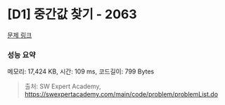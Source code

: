 # [D1] 중간값 찾기 - 2063 

[문제 링크](https://swexpertacademy.com/main/code/problem/problemDetail.do?contestProbId=AV5QPsXKA2UDFAUq) 

### 성능 요약

메모리: 17,424 KB, 시간: 109 ms, 코드길이: 799 Bytes



> 출처: SW Expert Academy, https://swexpertacademy.com/main/code/problem/problemList.do